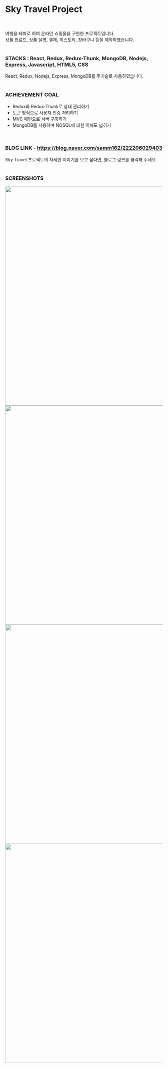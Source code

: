 # Sky Travel Project
<br>  
  
여행을 테마로 하여 온라인 쇼핑몰을 구현한 프로젝트입니다.  
상품 업로드, 상품 설명, 결제, 히스토리, 장바구니 등을 제작하였습니다.
<br>
<br>
  
### STACKS : React, Redux, Redux-Thunk, MongoDB, Nodejs, Express, Javascript, HTML5, CSS
  
React, Redux, Nodejs, Express, MongoDB를 주기술로 사용하였습니다.
<br>
<br>  
  
### ACHIEVEMENT GOAL
  
- Redux와 Redux-Thunk로 상태 관리하기  
- 토큰 방식으로 사용자 인증 처리하기  
- MVC 패턴으로 서버 구축하기  
- MongoDB를 사용하며 NOSQL에 대한 이해도 넓히기  
<br>

### BLOG LINK - https://blog.naver.com/samm162/222206029403
  
Sky Travel 프로젝트의 자세한 이야기를 보고 싶다면, 블로그 링크를 클릭해 주세요. 
<br>
<br>

### SCREENSHOTS  

<div>
<img src="https://user-images.githubusercontent.com/67185299/108635813-cf951c80-74c4-11eb-8248-2f92b35cb982.png" width="700"></img>  
<img src="https://user-images.githubusercontent.com/67185299/108635814-d1f77680-74c4-11eb-84d9-b4e4c096aff3.png" width="700"></img>  
<img src="https://user-images.githubusercontent.com/67185299/108635818-d4f26700-74c4-11eb-8f53-4ace704eeec9.png" width="700"></img>  
<img src="https://user-images.githubusercontent.com/67185299/108635820-d6239400-74c4-11eb-82fb-d565e5822e17.png" width="700"></img>  
</div>



